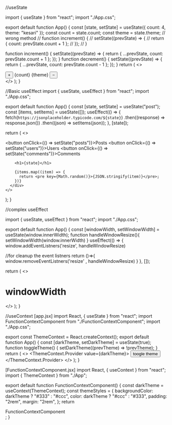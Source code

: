 //useState


import { useState } from "react";
import "./App.css";

export default function App() {
  const [state, setState] = useState({ count: 4, theme: "kesari" });
  const count = state.count;
  const theme = state.theme;
  // wrong method
  // function increment() {
  //   setState((prevState) => {
  //     return { count: prevState.count + 1 };
  //   });
  // }

  function increment() {
    setState((prevState) => {
      return { ...prevState, count: prevState.count + 1 };
    });
  }
  function decrement() {
    setState((prevState) => {
      return { ...prevState, count: prevState.count - 1 };
    });
  }
  return (
    <>
      <div className="container">
        <button onClick={increment}>&#43;</button>
        <span>{count}</span>
        <span>{theme}</span>
        <button onClick={decrement}>&#8722;</button>
      </div>
    </>
  );
}


//Basic useEffect
import { useState, useEffect } from "react";
import "./App.css";

export default function App() {
  const [state, setState] = useState("post");
  const [items, setItems] = useState([]);
  useEffect(() => {
    fetch(`https://jsonplaceholder.typicode.com/${state}`)
      .then((response) => response.json())
      .then((json) => setItems(json));
  }, [state]);

  return (
    <>
      <div className="container">
        <button onClick={() => setState("posts")}>Posts</button>
        <button onClick={() => setState("users")}>Users</button>
        <button onClick={() => setState("comments")}>Comments</button>

        <h1>{state}</h1>

        {items.map((item) => {
          return <pre key={Math.random()}>{JSON.stringify(item)}</pre>;
        })}
      </div>
    </>
  );
}


//complex useEffect

import { useState, useEffect } from "react";
import "./App.css";

export default function App() {
  const [windowWidth, setWindowWidth] = useState(window.innerWidth);
  function handleWindowResize(){
    setWindowWidth(window.innerWidth)
  }
  useEffect(() => {
   window.addEventListners('resize', handleWindowResize)

//for cleanup the event listners
   return ()=>{
    window.removeEventListners('resize' , handleWindowResize)
   }
  }, []);

  return (
    <>
      <div className="container">
        <h1>windowWidth</h1>
      </div>
    </>
  );
}


//useContext
[app.jsx]
import React, { useState } from "react";
import FunctionContextComponent from "./FunctionContextComponent";
import "./App.css";

export const ThemeContext = React.createContext();
export default function App() {
  const [darkTheme, setDarkTheme] = useState(true);
  function toggleTheme() {
    setDarkTheme((prevTheme) => !prevTheme);
  }
  return (
    <>
      <ThemeContext.Provider value={darkTheme}>
        <button onClick={toggleTheme}>toogle theme</button>
        <FunctionContextComponent />
      </ThemeContext.Provider>
    </>
  );
}

[FunctionContextComponent.jsx]
import React, { useContext } from "react";
import { ThemeContext } from "./App";

export default function FunctionContextComponent() {
  const darkTheme = useContext(ThemeContext);
  const themeStyles = {
    backgroundColor: darkTheme ? "#333" : "#ccc",
    color: darkTheme ? "#ccc" : "#333",
    padding: "2rem",
    margin: "2rem",
  };
  return <div style={themeStyles}>FunctionContextComponent</div>;
}
